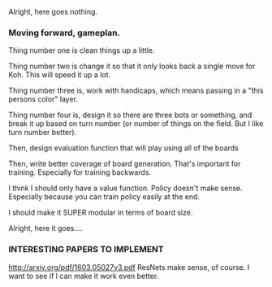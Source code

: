 Alright, here goes nothing.
### Moving forward, gameplan.

Thing number one is clean things up a little.

Thing number two is change it so that it only looks back a single move for Koh. This will speed it up a lot.

Thing number three is, work with handicaps, which means passing in a "this persons color" layer. 

Thing number four is, design it so there are three bots or something, and break it up based on turn number (or number of things on the field. But I like turn number better).

Then, design evaluation function that will play using all of the boards

Then, write better coverage of board generation. That's important for training.
Especially for training backwards.


I think I should only have a value function. Policy doesn't make sense.
Especially because you can train policy easily at the end.

I should make it SUPER modular in terms of board size. 

Alright, here it goes....

### INTERESTING PAPERS TO IMPLEMENT
http://arxiv.org/pdf/1603.05027v3.pdf
ResNets make sense, of course. I want to see if I can make it work even better.
